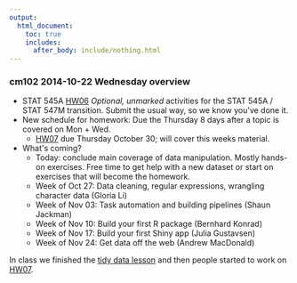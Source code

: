 ```yaml
---
output:
  html_document:
    toc: true
    includes:
      after_body: include/nothing.html
---
```


### cm102 2014-10-22 Wednesday overview

  * STAT 545A [HW06](hw06_repo-hygiene-figure-boss.html) *Optional, unmarked* activities for the STAT 545A / STAT 547M transition. Submit the usual way, so we know you've done it.
  * New schedule for homework: Due the Thursday 8 days after a topic is covered on Mon + Wed.
    - [HW07](hw07_data-wrangling-grand-finale.html) due Thursday October 30; will cover this weeks material.
  * What's coming?
    - Today: conclude main coverage of data manipulation. Mostly hands-on exercises. Free time to get help with a new dataset or start on exercises that will become the homework.
    - Week of Oct 27: Data cleaning, regular expressions, wrangling character data (Gloria Li)
    - Week of Nov 03: Task automation and building pipelines (Shaun Jackman)
    - Week of Nov 10: Build your first R package (Bernhard Konrad)
    - Week of Nov 17: Build your first Shiny app (Julia Gustavsen)
    - Week of Nov 24: Get data off the web (Andrew MacDonald)
    
In class we finished the [tidy data lesson](bit002_tidying-lotr-data.html) and then people started to work on [HW07](hw07_data-wrangling-grand-finale.html).